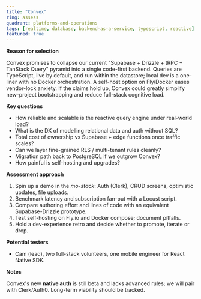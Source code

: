 ```yaml
---
title: "Convex"
ring: assess
quadrant: platforms-and-operations
tags: [realtime, database, backend-as-a-service, typescript, reactive]
featured: true
---
```


**Reason for selection**

Convex promises to collapse our current "Supabase + Drizzle + tRPC + TanStack Query" pyramid into a single code-first backend. Queries are TypeScript, live by default, and run within the datastore; local dev is a one-liner with no Docker orchestration. A self-host option on Fly/Docker eases vendor-lock anxiety. If the claims hold up, Convex could greatly simplify new-project bootstrapping and reduce full-stack cognitive load.

**Key questions**

- How reliable and scalable is the reactive query engine under real-world load?  
- What is the DX of modelling relational data and auth without SQL?  
- Total cost of ownership vs Supabase + edge functions once traffic scales?  
- Can we layer fine-grained RLS / multi-tenant rules cleanly?  
- Migration path back to PostgreSQL if we outgrow Convex?  
- How painful is self-hosting and upgrades?  

**Assessment approach**

1. Spin up a demo in the *mo-stack*: Auth (Clerk), CRUD screens, optimistic updates, file uploads.  
2. Benchmark latency and subscription fan-out with a Locust script.  
3. Compare authoring effort and lines of code with an equivalent Supabase-Drizzle prototype.  
4. Test self-hosting on Fly.io and Docker compose; document pitfalls.  
5. Hold a dev-experience retro and decide whether to promote, iterate or drop.  

**Potential testers**

- Cam (lead), two full-stack volunteers, one mobile engineer for React Native SDK.

**Notes**

Convex's new **native auth** is still beta and lacks advanced rules; we will pair with Clerk/Auth0. Long-term viability should be tracked.